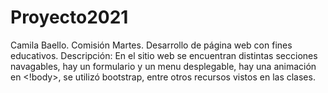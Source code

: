 # Proyecto2021
Camila Baello. Comisión Martes. 
Desarrollo de página web con fines educativos. 
Descripción: En el sitio web se encuentran distintas secciones navagables, hay un formulario y un menu desplegable, hay una animación en <!body>, se utilizó bootstrap, entre otros recursos vistos en las clases. 
